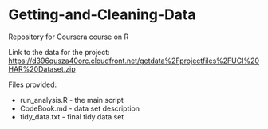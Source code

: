 # Getting-and-Cleaning-Data
Repository for Coursera course on R


Link to the data for the project: https://d396qusza40orc.cloudfront.net/getdata%2Fprojectfiles%2FUCI%20HAR%20Dataset.zip

Files provided:

- run_analysis.R - the main script
- CodeBook.md - data set description
- tidy_data.txt - final tidy data set
